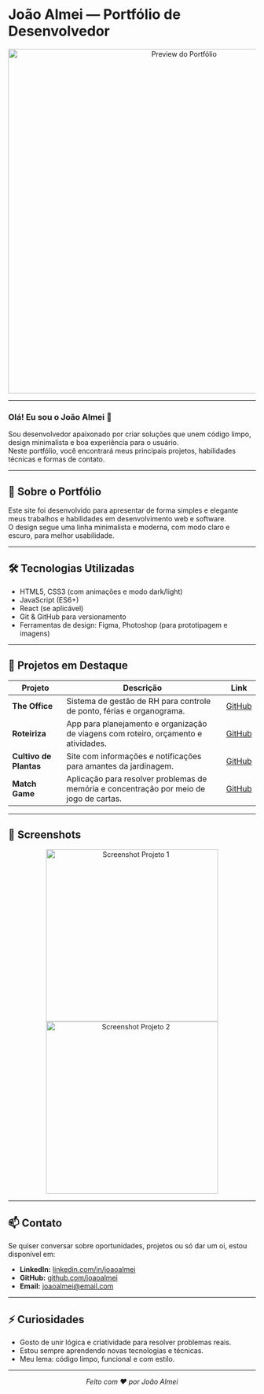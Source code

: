 # João Almei — Portfólio de Desenvolvedor

<p align="center">
  <img src="https://raw.githubusercontent.com/joaoalmei/portfolio/main/assets/portfolio-preview.png" alt="Preview do Portfólio" width="700" />
</p>

---

### Olá! Eu sou o João Almei 👋  
Sou desenvolvedor apaixonado por criar soluções que unem código limpo, design minimalista e boa experiência para o usuário.  
Neste portfólio, você encontrará meus principais projetos, habilidades técnicas e formas de contato.

---

## 🚀 Sobre o Portfólio

Este site foi desenvolvido para apresentar de forma simples e elegante meus trabalhos e habilidades em desenvolvimento web e software.  
O design segue uma linha minimalista e moderna, com modo claro e escuro, para melhor usabilidade.

---

## 🛠 Tecnologias Utilizadas

- HTML5, CSS3 (com animações e modo dark/light)
- JavaScript (ES6+)
- React (se aplicável)
- Git & GitHub para versionamento
- Ferramentas de design: Figma, Photoshop (para prototipagem e imagens)

---

## 💼 Projetos em Destaque

| Projeto | Descrição | Link |
|---------|-----------|------|
| **The Office** | Sistema de gestão de RH para controle de ponto, férias e organograma. | [GitHub](https://github.com/joaoalmei/pmv-ads-2024-2-e4-proj-infra-t5-the-office-1) |
| **Roteiriza** | App para planejamento e organização de viagens com roteiro, orçamento e atividades. | [GitHub](https://github.com/joaoalmei/pmv-ads-2024-1-e3-proj-mov-t7-roteiriza) |
| **Cultivo de Plantas** | Site com informações e notificações para amantes da jardinagem. | [GitHub](https://github.com/joaoalmei/pmv-ads-2023-1-e1-proj-web-t1-projeto-cultivo-de-plantas) |
| **Match Game** | Aplicação para resolver problemas de memória e concentração por meio de jogo de cartas. | [GitHub](https://github.com/joaoalmei/pmv-ads-2023-2-e2-proj-int-t2-match-game) |

---

## 🎨 Screenshots

<div align="center">
  <img src="https://raw.githubusercontent.com/joaoalmei/portfolio/main/assets/project1-screenshot.png" alt="Screenshot Projeto 1" width="350" />
  <img src="https://raw.githubusercontent.com/joaoalmei/portfolio/main/assets/project2-screenshot.png" alt="Screenshot Projeto 2" width="350" />
</div>

---

## 📫 Contato

Se quiser conversar sobre oportunidades, projetos ou só dar um oi, estou disponível em:

- **LinkedIn:** [linkedin.com/in/joaoalmei](https://linkedin.com/in/joaoalmei)
- **GitHub:** [github.com/joaoalmei](https://github.com/joaoalmei)
- **Email:** joaoalmei@email.com

---

## ⚡ Curiosidades

- Gosto de unir lógica e criatividade para resolver problemas reais.  
- Estou sempre aprendendo novas tecnologias e técnicas.  
- Meu lema: código limpo, funcional e com estilo.

---

<p align="center">
  <em>Feito com ❤️ por João Almei</em>
</p>
